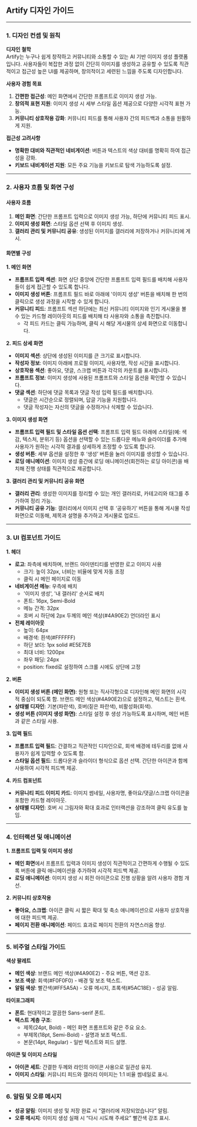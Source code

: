 ## Artify 디자인 가이드

---

### 1. 디자인 컨셉 및 원칙

**디자인 철학**  
Artify는 누구나 쉽게 창작하고 커뮤니티와 소통할 수 있는 AI 기반 이미지 생성 플랫폼입니다. 사용자들이 복잡한 과정 없이 간단히 이미지를 생성하고 공유할 수 있도록 직관적이고 접근성 높은 UI를 제공하며, 창의적이고 세련된 느낌을 주도록 디자인합니다.

**사용자 경험 목표**  
1. **간편한 접근성**: 메인 화면에서 간단한 프롬프트로 이미지 생성 가능.
2. **창의적 표현 지원**: 이미지 생성 시 세부 스타일 옵션 제공으로 다양한 시각적 표현 가능.
3. **커뮤니티 상호작용 강화**: 커뮤니티 피드를 통해 사용자 간의 피드백과 소통을 원활하게 지원.

**접근성 고려사항**  
- **명확한 대비와 직관적인 네비게이션**: 버튼과 텍스트의 색상 대비를 명확히 하여 접근성을 강화.
- **키보드 내비게이션 지원**: 모든 주요 기능을 키보드로 탐색 가능하도록 설정.

---

### 2. 사용자 흐름 및 화면 구성

#### 사용자 흐름

1. **메인 화면**: 간단한 프롬프트 입력으로 이미지 생성 가능, 하단에 커뮤니티 피드 표시.
2. **이미지 생성 화면**: 스타일 옵션 선택 후 이미지 생성.
3. **갤러리 관리 및 커뮤니티 공유**: 생성된 이미지를 갤러리에 저장하거나 커뮤니티에 게시.

#### 화면별 구성

**1. 메인 화면**
- **프롬프트 입력 섹션**: 화면 상단 중앙에 간단한 프롬프트 입력 필드를 배치해 사용자들이 쉽게 접근할 수 있도록 합니다.
- **이미지 생성 버튼**: 프롬프트 필드 바로 아래에 '이미지 생성' 버튼을 배치해 한 번의 클릭으로 생성 과정을 시작할 수 있게 합니다.
- **커뮤니티 피드**: 프롬프트 섹션 하단에는 최신 커뮤니티 이미지와 인기 게시물을 볼 수 있는 카드형 레이아웃의 피드를 배치해 타 사용자와 소통을 촉진합니다.
  - 각 피드 카드는 클릭 가능하며, 클릭 시 해당 게시물의 상세 화면으로 이동합니다.

**2. 피드 상세 화면**
- **이미지 섹션**: 상단에 생성된 이미지를 큰 크기로 표시합니다.
- **작성자 정보**: 이미지 아래에 프로필 이미지, 사용자명, 작성 시간을 표시합니다.
- **상호작용 섹션**: 좋아요, 댓글, 스크랩 버튼과 각각의 카운트를 표시합니다.
- **프롬프트 정보**: 이미지 생성에 사용된 프롬프트와 스타일 옵션을 확인할 수 있습니다.
- **댓글 섹션**: 하단에 댓글 목록과 댓글 작성 입력 필드를 배치합니다.
  - 댓글은 시간순으로 정렬되며, 답글 기능을 지원합니다.
  - 댓글 작성자는 자신의 댓글을 수정하거나 삭제할 수 있습니다.

**3. 이미지 생성 화면**
- **프롬프트 입력 필드 및 스타일 옵션 선택**: 프롬프트 입력 필드 아래에 스타일(예: 색감, 텍스처, 분위기 등) 옵션을 선택할 수 있는 드롭다운 메뉴와 슬라이더를 추가해 사용자가 원하는 시각적 결과를 상세하게 조정할 수 있도록 합니다.
- **생성 버튼**: 세부 옵션을 설정한 후 ‘생성’ 버튼을 눌러 이미지를 생성할 수 있습니다.
- **로딩 애니메이션**: 이미지 생성 중간에 로딩 애니메이션(회전하는 로딩 아이콘)을 배치해 진행 상태를 직관적으로 제공합니다.

**3. 갤러리 관리 및 커뮤니티 공유 화면**
- **갤러리 관리**: 생성한 이미지를 정리할 수 있는 개인 갤러리로, 카테고리와 태그를 추가하여 정리 가능.
- **커뮤니티 공유 기능**: 갤러리에서 이미지 선택 후 ‘공유하기’ 버튼을 통해 게시물 작성 화면으로 이동해, 제목과 설명을 추가하고 게시물로 업로드.

---

### 3. UI 컴포넌트 가이드

**1. 헤더**
   - **로고**: 좌측에 배치하며, 브랜드 아이덴티티를 반영한 로고 이미지 사용
     - 크기: 높이 32px, 너비는 비율에 맞게 자동 조정
     - 클릭 시 메인 페이지로 이동
   - **네비게이션 메뉴**: 우측에 배치
     - '이미지 생성', '내 갤러리' 순서로 배치
     - 폰트: 16px, Semi-Bold
     - 메뉴 간격: 32px
     - 호버 시 하단에 2px 두께의 메인 색상(#4A90E2) 언더라인 표시
   - **전체 레이아웃**
     - 높이: 64px
     - 배경색: 흰색(#FFFFFF)
     - 하단 보더: 1px solid #E5E7EB
     - 최대 너비: 1200px
     - 좌우 패딩: 24px
     - position: fixed로 설정하여 스크롤 시에도 상단에 고정

**2. 버튼**
   - **이미지 생성 버튼 (메인 화면)**: 원형 또는 직사각형으로 디자인해 메인 화면의 시각적 중심이 되도록 함. 브랜드 메인 색상(#4A90E2)으로 설정하고, 텍스트는 흰색.
   - **상태별 디자인**: 기본(파란색), 호버(짙은 파란색), 비활성화(회색).
   - **생성 버튼 (이미지 생성 화면)**: 스타일 설정 후 생성 가능하도록 표시하며, 메인 버튼과 같은 스타일 사용.

**3. 입력 필드**
   - **프롬프트 입력 필드**: 간결하고 직관적인 디자인으로, 회색 배경에 테두리를 없애 사용자가 쉽게 입력할 수 있도록 함.
   - **스타일 옵션 필드**: 드롭다운과 슬라이더 형식으로 옵션 선택. 간단한 아이콘과 함께 사용하여 시각적 피드백 제공.

**4. 카드 컴포넌트**
   - **커뮤니티 피드 이미지 카드**: 이미지 썸네일, 사용자명, 좋아요/댓글/스크랩 아이콘을 포함한 카드형 레이아웃.
   - **상태별 디자인**: 호버 시 그림자와 확대 효과로 인터랙션을 강조하여 클릭 유도를 높임.

---

### 4. 인터랙션 및 애니메이션

**1. 프롬프트 입력 및 이미지 생성**  
   - **메인 화면**에서 프롬프트 입력과 이미지 생성이 직관적이고 간편하게 수행될 수 있도록 버튼에 클릭 애니메이션을 추가하여 시각적 피드백 제공.
   - **로딩 애니메이션**: 이미지 생성 시 회전 아이콘으로 진행 상황을 알려 사용자 경험 개선.

**2. 커뮤니티 상호작용**  
   - **좋아요, 스크랩**: 아이콘 클릭 시 짧은 확대 및 축소 애니메이션으로 사용자 상호작용에 대한 피드백 제공.
   - **페이지 전환 애니메이션**: 페이드 효과로 페이지 전환의 자연스러움 향상.

---

### 5. 비주얼 스타일 가이드

**색상 팔레트**
   - **메인 색상**: 브랜드 메인 색상(#4A90E2) - 주요 버튼, 액션 강조.
   - **보조 색상**: 회색(#F0F0F0) - 배경 및 보조 텍스트.
   - **알림 색상**: 빨간색(#FF5A5A) - 오류 메시지, 초록색(#5AC18E) - 성공 알림.

**타이포그래피**
   - **폰트**: 현대적이고 깔끔한 Sans-serif 폰트.
   - **텍스트 계층 구조**: 
     - 제목(24pt, Bold) - 메인 화면 프롬프트와 같은 주요 요소.
     - 부제목(18pt, Semi-Bold) - 설명과 보조 텍스트.
     - 본문(14pt, Regular) - 일반 텍스트와 피드 설명.

**아이콘 및 이미지 스타일**
   - **아이콘 세트**: 간결한 두께와 라인의 아이콘 사용으로 일관성 유지.
   - **이미지 스타일**: 커뮤니티 피드와 갤러리 이미지는 1:1 비율 썸네일로 표시.

--- 

### 6. 알림 및 오류 메시지

- **성공 알림**: 이미지 생성 및 저장 완료 시 “갤러리에 저장되었습니다” 알림.
- **오류 메시지**: 이미지 생성 실패 시 “다시 시도해 주세요” 빨간색 강조 표시.

